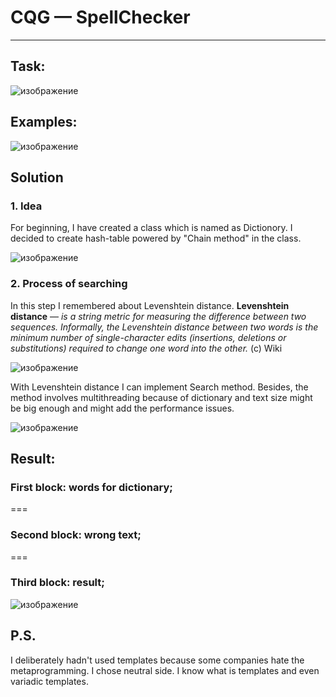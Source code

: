 # CQG — SpellChecker
_____
## Task: 
![изображение](https://user-images.githubusercontent.com/81780915/163655001-d5dd3f05-e8c0-4248-8272-6dc75912f42d.png)

## Examples:
![изображение](https://user-images.githubusercontent.com/81780915/163655047-1ceb5dab-df9a-40c3-ad7f-b7216c3ac497.png)

## Solution
### 1. Idea
For beginning, I have created a class which is named as Dictionory. I decided to create hash-table powered by "Chain method" in the class. 
 
![изображение](https://user-images.githubusercontent.com/81780915/163655415-a97f0b21-d585-4afa-99f7-a63f515e1606.png)


### 2. Process of searching

In this step I remembered about Levenshtein distance.
**Levenshtein distance** — *is a string metric for measuring the difference between two sequences. Informally, the Levenshtein distance between two words is the minimum number of single-character edits (insertions, deletions or substitutions) required to change one word into the other.* (c) Wiki

![изображение](https://user-images.githubusercontent.com/81780915/163739948-f208f4f6-df3c-4bc5-a486-c8bc397ca89f.png)


With Levenshtein distance I can implement Search method. Besides, the method involves multithreading because of dictionary and text size might be big enough and might add the performance issues.

![изображение](https://user-images.githubusercontent.com/81780915/163742137-4769d00d-80b8-414e-8e40-74cb38ed40ac.png)

## Result:

### First block: words for dictionary;
===
### Second block: wrong text;
===
### Third block: result;

![изображение](https://user-images.githubusercontent.com/81780915/163655781-29325d22-54a5-4386-8e78-0cb7adfd1846.png)


## P.S. 
I deliberately hadn't used templates because some companies hate the metaprogramming. I chose neutral side. I know what is templates and even variadic templates. 




